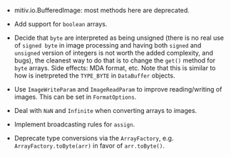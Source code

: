  * mitiv.io.BufferedImage: most methods here are deprecated.

 * Add support for `boolean` arrays.

 * Decide that `byte` are interpreted as being unsigned (there is no
   real use of `signed byte` in image processing and having both
   `signed` and `unsigned` version of integers is not worth the added
   complexity, and bugs), the cleanest way to do that is to change the
   `get()` method for `byte` arrays.  Side effects: MDA format, etc.
   Note that this is similar to how is inetrpreted the `TYPE_BYTE` in
   `DataBuffer` objects.

 * Use `ImageWriteParam` and `ImageReadParam` to improve
   reading/writing of images.  This can be set in `FormatOptions`.

 * Deal with `NaN` and `Infinite` when converting arrays to images.

 * Implement broadcasting rules for `assign`.

 * Deprecate type conversions via the `ArrayFactory`,
   e.g. `ArrayFactory.toByte(arr)` in favor of `arr.toByte()`.


